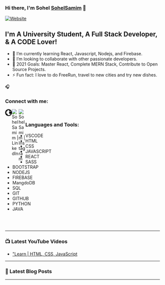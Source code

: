 ### Hi there, I'm Sohel [SohelSamim][website] 👋

[![Website](https://img.shields.io/website?label=codeSTACKr.com&style=for-the-badge&url=https%3A%2F%2Fcodestackr.com)](https://linktr.ee/SohelSamimi)
## I'm A University Student, A Full Stack Developer, & A CODE Lover!

- 🌱 I’m currently learning React, Javascript, Nodejs, and Firebase.
- 👯 I’m looking to collaborate with other passionate developers.
- 🥅 2021 Goals: Master React, Complete MERN Stack, Contribute to Open Source Projects.
- ⚡ Fun fact: I love to do FreeRun, travel to new cities and try new dishes.

🎧

### Connect with me:

[<img align="left" alt="SohelSamim.com" width="22px" src="https://raw.githubusercontent.com/iconic/open-iconic/master/svg/globe.svg" />][website]
[<img align="left" alt="SohelSamim | LinkedIn" width="22px" src="https://cdn.jsdelivr.net/npm/simple-icons@v3/icons/linkedin.svg" />][linkedin]
[<img align="left" alt="SohelSamim | Instagram" width="22px" src="https://cdn.jsdelivr.net/npm/simple-icons@v3/icons/instagram.svg" />][instagram]

<br />


### Languages and Tools:
- VSCODE
- HTML
- CSS
- JAVASCRIPT
- REACT
- SASS
- BOOTSTRAP
- NODEJS
- FIREBASE
- MangdoDB
- SQL
- GIT
- GITHUB
- PYTHON
- JAVA

<br /> 
<br />

--- 

### 📺 Latest YouTube Videos

<!-- YOUTUBE:START --> 

- ["Learn | HTML, CSS, JavaScript](https://www.youtube.com/)

<!-- YOUTUBE:END -->

---

### 📕 Latest Blog Posts

---

[website]: https://linktr.ee/SohelSamimi
[instagram]: https://www.instagram.com/soheile22/
[linkedin]: https://www.linkedin.com/in/sohel-s-b0077b87/
